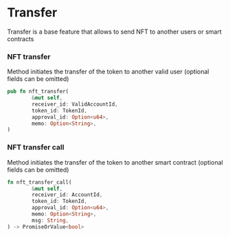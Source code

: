 # Transfer

Transfer is a base feature that allows to send NFT to another users or smart contracts

### NFT transfer

Method initiates the transfer of the token to another valid user (optional fields can be omitted)

```rust
pub fn nft_transfer(
        &mut self,
        receiver_id: ValidAccountId,
        token_id: TokenId,
        approval_id: Option<u64>,
        memo: Option<String>,
)
```

### NFT transfer call

Method initiates the transfer of the token to another smart contract (optional fields can be omitted)

```rust
fn nft_transfer_call(
        &mut self,
        receiver_id: AccountId,
        token_id: TokenId,
        approval_id: Option<u64>,
        memo: Option<String>,
        msg: String,
) -> PromiseOrValue<bool>
```
